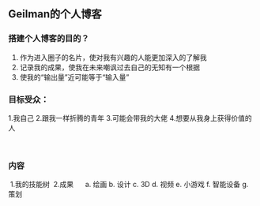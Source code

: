 ## Geilman的个人博客



### 搭建个人博客的目的？
  1. 作为进入圈子的名片，使对我有兴趣的人能更加深入的了解我
  2. 记录我的成果，使我在未来嘲讽过去自己的无知有一个根据
  3. 使我的“输出量”近可能等于“输入量”
  
### 目标受众：
1.我自己
2.跟我一样折腾的青年
3.可能会带我的大佬
4.想要从我身上获得价值的人

  
### 内容
  1.我的技能树
  2.成果
      a. 绘画
      b. 设计 
      c. 3D 
      d. 视频
      e. 小游戏
      f. 智能设备
      g. 策划





